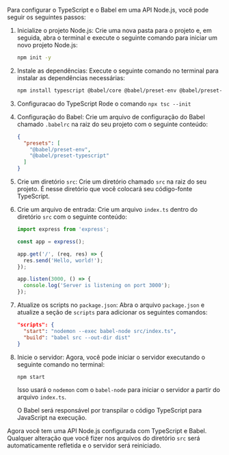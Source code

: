 Para configurar o TypeScript e o Babel em uma API Node.js, você pode seguir os seguintes passos:

1. Inicialize o projeto Node.js:
   Crie uma nova pasta para o projeto e, em seguida, abra o terminal e execute o seguinte comando para iniciar um novo projeto Node.js:

   ```bash
   npm init -y
   ```

2. Instale as dependências:
   Execute o seguinte comando no terminal para instalar as dependências necessárias:

   ```bash
   npm install typescript @babel/core @babel/preset-env @babel/preset-typescript @babel/cli nodemon ts-node --save-dev
   ```

3. Configuracao do TypeScript
   Rode o comando ```npx tsc --init```


4. Configuração do Babel:
   Crie um arquivo de configuração do Babel chamado `.babelrc` na raiz do seu projeto com o seguinte conteúdo:

   ```json
   {
     "presets": [
       "@babel/preset-env",
       "@babel/preset-typescript"
     ]
   }
   ```

5. Crie um diretório `src`:
   Crie um diretório chamado `src` na raiz do seu projeto. É nesse diretório que você colocará seu código-fonte TypeScript.

6. Crie um arquivo de entrada:
   Crie um arquivo `index.ts` dentro do diretório `src` com o seguinte conteúdo:

   ```typescript
   import express from 'express';

   const app = express();

   app.get('/', (req, res) => {
     res.send('Hello, world!');
   });

   app.listen(3000, () => {
     console.log('Server is listening on port 3000');
   });
   ```

7. Atualize os scripts no `package.json`:
   Abra o arquivo `package.json` e atualize a seção de `scripts` para adicionar os seguintes comandos:

   ```json
   "scripts": {
     "start": "nodemon --exec babel-node src/index.ts",
     "build": "babel src --out-dir dist"
   }
   ```

8. Inicie o servidor:
   Agora, você pode iniciar o servidor executando o seguinte comando no terminal:

   ```bash
   npm start
   ```

   Isso usará o `nodemon` com o `babel-node` para iniciar o servidor a partir do arquivo `index.ts`.

   O Babel será responsável por transpilar o código TypeScript para JavaScript na execução.

Agora você tem uma API Node.js configurada com TypeScript e Babel. Qualquer alteração que você fizer nos arquivos do diretório `src` será automaticamente refletida e o servidor será reiniciado.